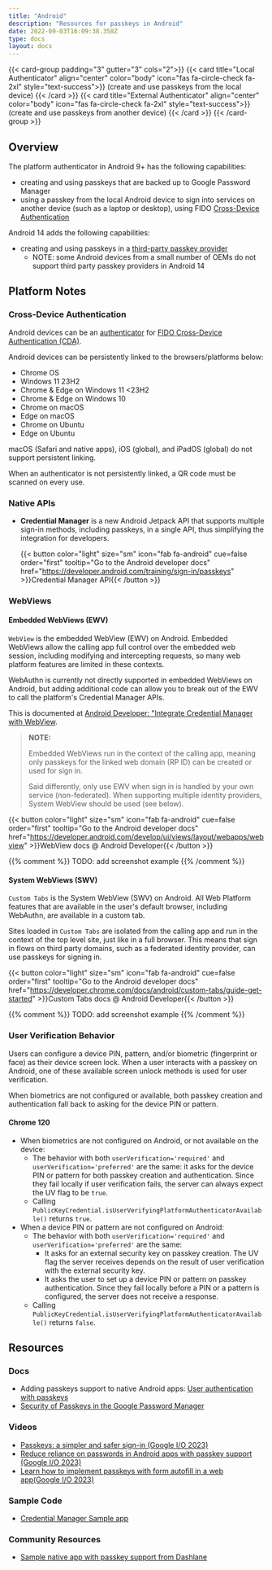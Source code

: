 ```yaml
---
title: "Android"
description: "Resources for passkeys in Android"
date: 2022-09-03T16:09:38.358Z
type: docs
layout: docs
---
```


{{< card-group padding="3" gutter="3" cols="2">}}
    {{< card title="Local Authenticator" align="center" color="body" icon="fas fa-circle-check fa-2xl" style="text-success">}}
        (create and use passkeys from the local device)
    {{< /card >}}
    {{< card title="External Authenticator" align="center" color="body" icon="fas fa-circle-check fa-2xl" style="text-success">}}
        (create and use passkeys from another device)
    {{< /card >}}
{{< /card-group >}}

## Overview

The platform authenticator in Android 9+ has the following capabilities:

- creating and using passkeys that are backed up to Google Password Manager
- using a passkey from the local Android device to sign into services on another device (such as a laptop or desktop), using FIDO [Cross-Device Authentication](/terms#cross-device-authentication-cda)

Android 14 adds the following capabilities:

- creating and using passkeys in a [third-party passkey provider](/terms/#third-party-passkey-provider)
  - NOTE: some Android devices from a small number of OEMs do not support third party passkey providers in Android 14

## Platform Notes

### Cross-Device Authentication

Android devices can be an [authenticator](/terms/#cda-authenticator) for [FIDO Cross-Device Authentication (CDA)](/terms#cross-device-authentication-cda).

Android devices can be persistently linked to the browsers/platforms below:

- Chrome OS
- Windows 11 23H2
- Chrome & Edge on Windows 11 <23H2
- Chrome & Edge on Windows 10
- Chrome on macOS
- Edge on macOS
- Chrome on Ubuntu
- Edge on Ubuntu

macOS (Safari and native apps), iOS (global), and iPadOS (global) do not support persistent linking.

When an authenticator is not persistently linked, a QR code must be scanned on every use.

### Native APIs

- **Credential Manager** is a new Android Jetpack API that supports multiple sign-in methods, including passkeys, in a single API, thus simplifying the integration for developers.

  {{< button color="light" size="sm" icon="fab fa-android" cue=false order="first" tooltip="Go to the Android developer docs" href="https://developer.android.com/training/sign-in/passkeys" >}}Credential Manager API{{< /button >}}

### WebViews

#### Embedded WebViews (EWV)

`WebView` is the embedded WebView (EWV) on Android. Embedded WebViews allow the calling app full control over the embedded web session, including modifying and intercepting requests, so many web platform features are limited in these contexts.

WebAuthn is currently not directly supported in embedded WebViews on Android, but adding additional code can allow you to break out of the EWV to call the platform's Credential Manager APIs.

This is documented at [Android Developer: "Integrate Credential Manager with WebView](https://developer.android.com/training/sign-in/credential-manager-webview).

> **NOTE:**
>
> Embedded WebViews run in the context of the calling app, meaning only passkeys for the linked web domain (RP ID) can be created or used for sign in.
>
> Said differently, only use EWV when sign in is handled by your own service (non-federated). When supporting multiple identity providers, System WebView should be used (see below).

{{< button color="light" size="sm" icon="fab fa-android" cue=false order="first" tooltip="Go to the Android developer docs" href="https://developer.android.com/develop/ui/views/layout/webapps/webview" >}}WebView docs @ Android Developer{{< /button >}}

{{% comment %}} TODO: add screenshot example {{% /comment %}}

#### System WebViews (SWV)

`Custom Tabs` is the System WebView (SWV) on Android. All Web Platform features that are available in the user's default browser, including WebAuthn, are available in a custom tab.

Sites loaded in `Custom Tabs` are isolated from the calling app and run in the context of the top level site, just like in a full browser. This means that sign in flows on third party domains, such as a federated identity provider, can use passkeys for signing in.

{{< button color="light" size="sm" icon="fab fa-android" cue=false order="first" tooltip="Go to the Android developer docs" href="https://developer.chrome.com/docs/android/custom-tabs/guide-get-started" >}}Custom Tabs docs @ Android Developer{{< /button >}}

{{% comment %}} TODO: add screenshot example {{% /comment %}}

### User Verification Behavior

Users can configure a device PIN, pattern, and/or biometric (fingerprint or face) as their device screen lock. When a user interacts with a passkey on Android, one of these available screen unlock methods is used for user verification.

When biometrics are not configured or available, both passkey creation and authentication fall back to asking for the device PIN or pattern.

#### Chrome 120

- When biometrics are not configured on Android, or not available on the device:
  - The behavior with both `userVerification='required'` and `userVerification='preferred'` are the same: it asks for the device PIN or pattern for both passkey creation and authentication. Since they fail locally if user verification fails, the server can always expect the UV flag to be `true`.
  - Calling `PublicKeyCredential.isUserVerifyingPlatformAuthenticatorAvailable()` returns `true`.
- When a device PIN or pattern are not configured on Android:
  - The behavior with both `userVerification='required'` and `userVerification='preferred'` are the same:
    - It asks for an external security key on passkey creation. The UV flag the server receives depends on the result of user verification with the external security key.
    - It asks the user to set up a device PIN or pattern on passkey authentication. Since they fail locally before a PIN or a pattern is configured, the server does not receive a response.
  - Calling `PublicKeyCredential.isUserVerifyingPlatformAuthenticatorAvailable()` returns `false`.

## Resources

### Docs

- Adding passkeys support to native Android apps: [User authentication with passkeys](https://developer.android.com/design/ui/mobile/guides/patterns/passkeys)
- [Security of Passkeys in the Google Password Manager](https://security.googleblog.com/2022/10/SecurityofPasskeysintheGooglePasswordManager.html)

### Videos

- [Passkeys: a simpler and safer sign-in (Google I/O 2023)](https://www.youtube.com/watch?v=SF8ueIn2Nlc)
- [Reduce reliance on passwords in Android apps with passkey support (Google I/O 2023)](https://www.youtube.com/watch?v=36peNZUlgzU)
- [Learn how to implement passkeys with form autofill in a web app(Google I/O 2023)](https://www.youtube.com/watch?v=_qSCYiU_Yr4)

### Sample Code

- [Credential Manager Sample app](https://github.com/android/identity-samples/tree/main/CredentialManager)

### Community Resources

- [Sample native app with passkey support from Dashlane](https://github.com/Dashlane/android-passkey-example)
